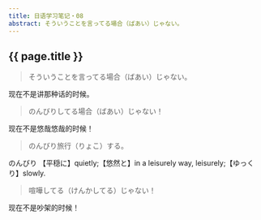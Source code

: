 ```yaml
---
title: 日语学习笔记・08
abstract: そういうことを言ってる場合（ばあい）じゃない。
---
```


## {{ page.title }}

> そういうことを言ってる場合（ばあい）じゃない。

现在不是讲那种话的时候。

> のんびりしてる場合（ばあい）じゃない！

现在不是悠哉悠哉的时候！

> のんびり旅行（りょこ）する。

のんびり
【平穏に】quietly;【悠然と】in a leisurely way, leisurely;【ゆっくり】slowly.

> 喧嘩してる（けんかしてる）じゃない！

现在不是吵架的时候！

